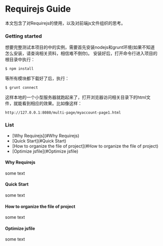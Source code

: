 # Requirejs Guide

本文包含了对Requirejs的使用，以及对前端js文件组织的思考。
    
    
### Getting started
    
想要完整测试本项目的中的实例，需要首先安装nodejs和grunt环境(如果不知道怎么安装，请查询相关资料，相信难不倒你)。
安装好后，打开命令行进入项目的根目录中执行：
```
$ npm install
```
等所有模块都下载好了后，执行：
``` 
$ grunt connect
```
这样本地的一个小型服务器就跑起来了，打开浏览器访问相关目录下的html文件，就能看到相应的效果。比如像这样：
```
http://127.0.0.1:8080/multi-page/myaccount-page1.html
```


### List

- [Why Requirejs](#Why Requirejs)
- [Quick Start](#Quick Start)
- [How to organize the file of project](#How to organize the file of project)
- [Optimize jsfile](#Optimize jsfile)


#### Why Requirejs

some text



#### Quick Start

some text



#### How to organize the file of project

some text



#### Optimize jsfile

some text







